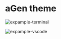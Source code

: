 # aGen theme

![expample-terminal](https://github.com/***REMOVED***/agen-theme/raw/main/vscode.agen-theme/example.jpg)

![expample-vscode](https://github.com/***REMOVED***/agen-theme/raw/main/vscode.agen-theme/example.jpg)
